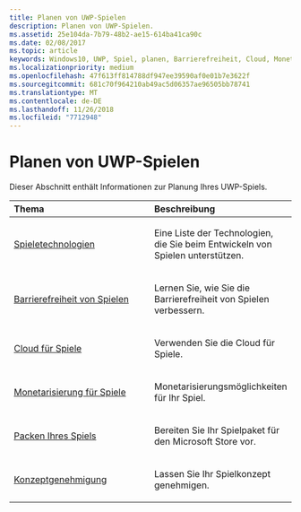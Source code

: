 ```yaml
---
title: Planen von UWP-Spielen
description: Planen von UWP-Spielen.
ms.assetid: 25e104da-7b79-48b2-ae15-614ba41ca90c
ms.date: 02/08/2017
ms.topic: article
keywords: Windows10, UWP, Spiel, planen, Barrierefreiheit, Cloud, Monetarisierung, Paket, Technologie, Konzept, Genehmigung
ms.localizationpriority: medium
ms.openlocfilehash: 47f613ff814788df947ee39590af0e01b7e3622f
ms.sourcegitcommit: 681c70f964210ab49ac5d06357ae96505bb78741
ms.translationtype: MT
ms.contentlocale: de-DE
ms.lasthandoff: 11/26/2018
ms.locfileid: "7712948"
---
```

# <a name="planning-for-uwp-games"></a>Planen von UWP-Spielen

Dieser Abschnitt enthält Informationen zur Planung Ihres UWP-Spiels.

<table>
<colgroup>
<col width="50%" />
<col width="50%" />
</colgroup>
<thead>
<tr class="header">
<th align="left">Thema</th>
<th align="left">Beschreibung</th>
</tr>
</thead>
<tbody>
<tr class="odd">
<td align="left"><p><a href="game-development-platform-guide.md">Spieletechnologien</a></p></td>
<td align="left"><p>Eine Liste der Technologien, die Sie beim Entwickeln von Spielen unterstützen.</p></td>
</tr>
<tr class="even">
<td align="left"><p><a href="accessibility-for-games.md">Barrierefreiheit von Spielen</a></p></td>
<td align="left"><p>Lernen Sie, wie Sie die Barrierefreiheit von Spielen verbessern.</p></td>
</tr>
<tr class="odd">
<td align="left"><p><a href="cloud-for-games.md">Cloud für Spiele</a></p></td>
<td align="left"><p>Verwenden Sie die Cloud für Spiele.</p></td>
</tr>
<tr class="even">
<td align="left"><p><a href="monetization-for-games.md">Monetarisierung für Spiele</a></p></td>
<td align="left"><p>Monetarisierungsmöglichkeiten für Ihr Spiel.</p></td>
</tr>
<tr class="odd">
<td align="left"><p><a href="package-your-windows-store-directx-game.md">Packen Ihres Spiels</a></p></td>
<td align="left"><p>Bereiten Sie Ihr Spielpaket für den Microsoft Store vor.</p></td>
</tr>
<tr class="even">
<td align="left"><p><a href="concept-approval.md">Konzeptgenehmigung</a></p></td>
<td align="left"><p>Lassen Sie Ihr Spielkonzept genehmigen.</p></td>
</tr>
</tbody>
</table>
 

 

 




